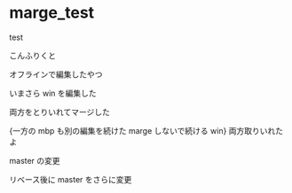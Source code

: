 # marge_test

test

こんふりくと

オフラインで編集したやつ

いまさら win を編集した

両方をとりいれてマージした

{一方の mbp も別の編集を続けた
marge しないで続ける win} 両方取りいれたよ

master の変更

リベース後に master をさらに変更



